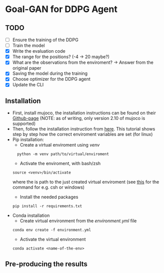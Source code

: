 # Goal-GAN for DDPG Agent

## TODO
- [ ] Ensure the training of the DDPG
- [ ] Train the model
- [x] Write the evaluation code
- [x] The range for the positions? (-4 -> 20 maybe?)
- [x] What are the observations from the enviroment? -> Answer from the original paper
- [x] Saving the model during the training
- [x] Choose optimizer for the DDPG agent
- [x] Update the CLI

## Installation
- First, install mujoco, the installation instructions can be found on their [Github-page](https://github.com/openai/mujoco-py) (NOTE: as of writing, only version 2.10 of mujoco is supported)
- Then, follow the installation instruction from [here](https://github.com/geyang/jaynes-starter-kit/tree/master/07_supercloud_setup). This tutorial shows step by step how the correct enviroment variables are set (for linux)
- Pip installation:
  - Create a virtual enviroment using _venv_
  ```shell
    python -m venv path/to/virtual/enviroment
  ```
  - Activate the enviroment, with bash/zsh
  ```shell
  source <venv>/bin/activate
  ```
  where the <venv> is path to the just created virtual enviroment
   (see [this](https://docs.python.org/3/library/venv.html) for the command for e.g. csh or windows)
  - Install the needed packages
  ```shell
  pip install -r requirements.txt
  ```
- Conda installation
  - Create virtual environment from the _environment.yml_ file
  ```shell
  conda env create -f environment.yml
  ```
  - Activate the virtual environment
  ```shell
  conda activate <name-of-the-env>
  ```

## Pre-producing the results
